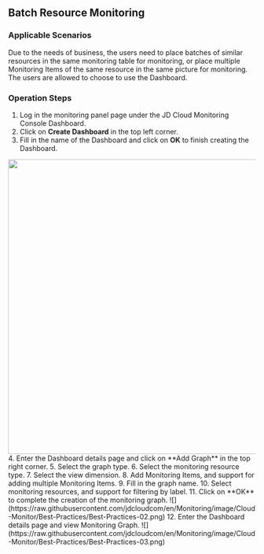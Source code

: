 ## Batch Resource Monitoring
### Applicable Scenarios
Due to the needs of business, the users need to place batches of similar resources in the same monitoring table for monitoring, or place multiple Monitoring Items of the same resource in the same picture for monitoring. The users are allowed to choose to use the Dashboard.
### Operation Steps
1. Log in the monitoring panel page under the JD Cloud Monitoring Console Dashboard.
2. Click on **Create Dashboard** in the top left corner.
3. Fill in the name of the Dashboard and click on **OK** to finish creating the Dashboard.
<img src="https://raw.githubusercontent.com/jdcloudcom/en/Monitoring/image/Cloud-Monitor/Best-Practices/Best-Practices-01.png" width="600" align=center />  
4. Enter the Dashboard details page and click on **Add Graph** in the top right corner.
5. Select the graph type.
6. Select the monitoring resource type.
7. Select the view dimension.
8. Add Monitoring Items, and support for adding multiple Monitoring Items.
9. Fill in the graph name.
10. Select monitoring resources, and support for filtering by label.
11. Click on **OK** to complete the creation of the monitoring graph.
![](https://raw.githubusercontent.com/jdcloudcom/en/Monitoring/image/Cloud-Monitor/Best-Practices/Best-Practices-02.png)
12. Enter the Dashboard details page and view Monitoring Graph.
![](https://raw.githubusercontent.com/jdcloudcom/en/Monitoring/image/Cloud-Monitor/Best-Practices/Best-Practices-03.png)
